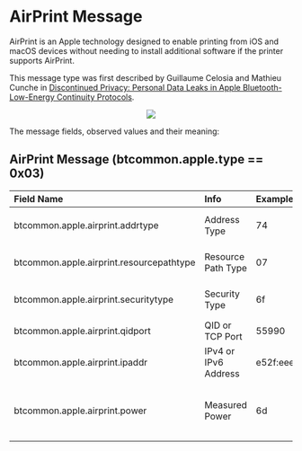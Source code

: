 <h1>AirPrint Message</h1>

<p> 
AirPrint is an Apple technology designed to enable printing from iOS and macOS
devices without needing to install additional software if the printer supports
AirPrint. 
</p> 

<p>
This message type was first described by Guillaume Celosia and Mathieu Cunche in 
<a
href="https://petsymposium.org/2020/files/papers/issue1/popets-2020-0003.pdf">Discontinued
Privacy: Personal Data Leaks in Apple Bluetooth-Low-Energy Continuity
Protocols</a>.
</p>

<div align="center">
<img src="/figs/airprint_format.png">
</div>


<p>The message fields, observed values and their meaning:</p>

## AirPrint Message (btcommon.apple.type == 0x03)
| Field Name                                  | Info                  | Example                              | Length   | Type    | Notes                      |
| :-------------------------------------------| :---------------------|:-------------------------------------|:--------:|:-------:|:--------------------------:|
| btcommon.apple.airprint.addrtype            | Address Type          |   74                                 | 1 byte   | Bytes   | This may mean IPv4 vs IPv6 |
| btcommon.apple.airprint.resourcepathtype    | Resource Path Type    |   07                                 | 1 byte   | Bytes   | Not sure what this is      |
| btcommon.apple.airprint.securitytype        | Security Type         |   6f                                 | 1 byte   | Bytes   | Not sure what this is      |
| btcommon.apple.airprint.qidport             | QID or TCP Port       |   55990                              | 2 bytes  | Decimal |                            |
| btcommon.apple.airprint.ipaddr              | IPv4 or IPv6 Address  |e52f:eee5:be15:1347:399:3500:1063:6fc5| 16 bytes | IPv6    |                            |
| btcommon.apple.airprint.power               | Measured Power        |   6d                                 | 1 byte   | Bytes   | Is this dbm, db? Sometimes it's optional |
